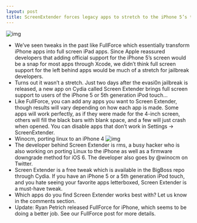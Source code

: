```yaml
---
layout: post
title: ScreenExtender forces legacy apps to stretch to the iPhone 5’s taller screen
---
```

![img](http://media.idownloadblog.com/wp-content/uploads/2013/02/screenextender1.jpg)
* We’ve seen tweaks in the past like FullForce which essentially transform iPhone apps into full screen iPad apps. Since Apple reassured developers that adding official support for the iPhone 5’s screen would be a snap for most apps through Xcode, we didn’t think full screen support for the left behind apps would be much of a stretch for jailbreak developers.
* Turns out it wasn’t a stretch. Just two days after the evasi0n jailbreak is released, a new app on Cydia called Screen Extender brings full screen support to users of the iPhone 5 or 5th generation iPod touch…
* Like FullForce, you can add any apps you want to Screen Extender, though results will vary depending on how each app is made. Some apps will work perfectly, as if they were made for the 4-inch screen, others will fill the black bars with blank space, and a few will just crash when opened. You can disable apps that don’t work in Settings → ScreenExtender.
* Winocm, porting linux to an iPhone 4
![img](http://media.idownloadblog.com/wp-content/uploads/2013/01/iPhone-4-linux.jpg)
* The developer behind Screen Extender is rms, a busy hacker who is also working on porting Linux to the iPhone as well as a firmware downgrade method for iOS 6. The developer also goes by @winocm on Twitter.
* Screen Extender is a free tweak which is available in the BigBoss repo through Cydia. If you have an iPhone 5 or a 5th generation iPod touch, and you hate seeing your favorite apps letterboxed, Screen Extender is a must-have tweak.
* Which apps do you find Screen Extender works best with? Let us know in the comments section.
* Update: Ryan Petrich released FullForce for iPhone, which seems to be doing a better job. See our FullForce post for more details.


